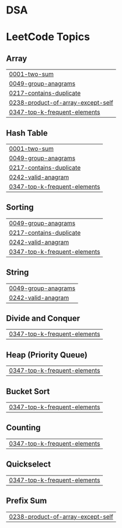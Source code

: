 # DSA

<!---LeetCode Topics Start-->
# LeetCode Topics
## Array
|  |
| ------- |
| [0001-two-sum](https://github.com/JuliusR8ll/DSA/tree/master/0001-two-sum) |
| [0049-group-anagrams](https://github.com/JuliusR8ll/DSA/tree/master/0049-group-anagrams) |
| [0217-contains-duplicate](https://github.com/JuliusR8ll/DSA/tree/master/0217-contains-duplicate) |
| [0238-product-of-array-except-self](https://github.com/JuliusR8ll/DSA/tree/master/0238-product-of-array-except-self) |
| [0347-top-k-frequent-elements](https://github.com/JuliusR8ll/DSA/tree/master/0347-top-k-frequent-elements) |
## Hash Table
|  |
| ------- |
| [0001-two-sum](https://github.com/JuliusR8ll/DSA/tree/master/0001-two-sum) |
| [0049-group-anagrams](https://github.com/JuliusR8ll/DSA/tree/master/0049-group-anagrams) |
| [0217-contains-duplicate](https://github.com/JuliusR8ll/DSA/tree/master/0217-contains-duplicate) |
| [0242-valid-anagram](https://github.com/JuliusR8ll/DSA/tree/master/0242-valid-anagram) |
| [0347-top-k-frequent-elements](https://github.com/JuliusR8ll/DSA/tree/master/0347-top-k-frequent-elements) |
## Sorting
|  |
| ------- |
| [0049-group-anagrams](https://github.com/JuliusR8ll/DSA/tree/master/0049-group-anagrams) |
| [0217-contains-duplicate](https://github.com/JuliusR8ll/DSA/tree/master/0217-contains-duplicate) |
| [0242-valid-anagram](https://github.com/JuliusR8ll/DSA/tree/master/0242-valid-anagram) |
| [0347-top-k-frequent-elements](https://github.com/JuliusR8ll/DSA/tree/master/0347-top-k-frequent-elements) |
## String
|  |
| ------- |
| [0049-group-anagrams](https://github.com/JuliusR8ll/DSA/tree/master/0049-group-anagrams) |
| [0242-valid-anagram](https://github.com/JuliusR8ll/DSA/tree/master/0242-valid-anagram) |
## Divide and Conquer
|  |
| ------- |
| [0347-top-k-frequent-elements](https://github.com/JuliusR8ll/DSA/tree/master/0347-top-k-frequent-elements) |
## Heap (Priority Queue)
|  |
| ------- |
| [0347-top-k-frequent-elements](https://github.com/JuliusR8ll/DSA/tree/master/0347-top-k-frequent-elements) |
## Bucket Sort
|  |
| ------- |
| [0347-top-k-frequent-elements](https://github.com/JuliusR8ll/DSA/tree/master/0347-top-k-frequent-elements) |
## Counting
|  |
| ------- |
| [0347-top-k-frequent-elements](https://github.com/JuliusR8ll/DSA/tree/master/0347-top-k-frequent-elements) |
## Quickselect
|  |
| ------- |
| [0347-top-k-frequent-elements](https://github.com/JuliusR8ll/DSA/tree/master/0347-top-k-frequent-elements) |
## Prefix Sum
|  |
| ------- |
| [0238-product-of-array-except-self](https://github.com/JuliusR8ll/DSA/tree/master/0238-product-of-array-except-self) |
<!---LeetCode Topics End-->
